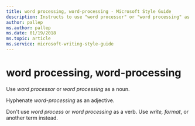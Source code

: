 ```yaml
---
title: word processing, word-processing - Microsoft Style Guide
description: Instructs to use "word processor" or "word processing" as a noun and hyphenate "word-processing" as an adjective.
author: pallep
ms.author: pallep
ms.date: 01/19/2018
ms.topic: article
ms.service: microsoft-writing-style-guide
---
```


# word processing, word-processing

Use *word processor* or *word processing* as a noun.

Hyphenate *word-processing* as an adjective.

Don't use *word process* or *word processing* as a verb. Use *write, format*, or another term instead.
